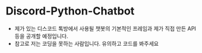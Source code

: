 # Discord-Python-Chatbot

- 제가 있는 디스코드 톡방에서 사용될 챗봇의 기본적인 프레임과 제가 직접 만든 API등을 공개할 예정입니다.
- 참고로 저는 코딩을 못하는 사람입니다. 유의하고 코드를 봐주세요
